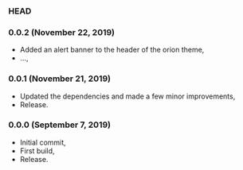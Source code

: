 ### HEAD

### 0.0.2 (November 22, 2019)

  * Added an alert banner to the header of the orion theme,
  * ...,


### 0.0.1 (November 21, 2019)

  * Updated the dependencies and made a few minor improvements,
  * Release.


### 0.0.0 (September 7, 2019)

  * Initial commit,
  * First build,
  * Release.
